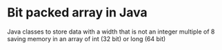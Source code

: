 # Bit packed array in Java
Java classes to store data with a width that is not an integer multiple of 8 saving memory in an array of int (32 bit) or long (64 bit)
